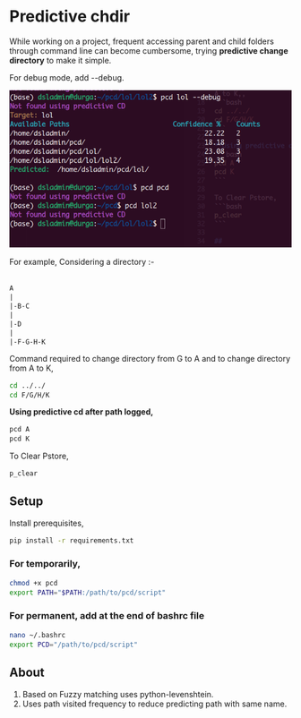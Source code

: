 # Predictive chdir
While working on a project, frequent accessing parent and child folders through command line can become cumbersome, trying **predictive change directory** to make it simple.

For debug mode, add --debug.
<center><img src="screenshot.png"></center>

For example, Considering a directory :-
```

A
|
|-B-C
|
|-D
|
|-F-G-H-K
```
Command required to change directory from G to A and to change directory from A to K,
```bash
cd ../../
cd F/G/H/K
```

**Using predictive cd after path logged,**
```bash
pcd A
pcd K
```

To Clear Pstore, 
```bash
p_clear
```
## Setup
Install prerequisites,
```bash
pip install -r requirements.txt
```
### For temporarily,
```bash 
chmod +x pcd
export PATH="$PATH:/path/to/pcd/script"
```

### For permanent, add at the end of bashrc file
```bash
nano ~/.bashrc
export PCD="/path/to/pcd/script"
```

## About
1. Based on Fuzzy matching uses python-levenshtein.
2. Uses path visited frequency to reduce predicting path with same name.

